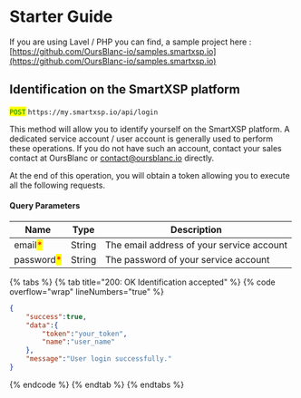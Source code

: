 # Starter Guide

If you are using Lavel / PHP you can find, a sample project here : [https://github.com/OursBlanc-io/samples.smartxsp.io](https://github.com/OursBlanc-io/samples.smartxsp.io)

## Identification on the SmartXSP platform

<mark style="color:green;">`POST`</mark> `https://my.smartxsp.io/api/login`

This method will allow you to identify yourself on the SmartXSP platform. A dedicated service account / user account is generally used to perform these operations. If you do not have such an account, contact your sales contact at OursBlanc or contact@oursblanc.io directly.

At the end of this operation, you will obtain a token allowing you to execute all the following requests.

#### Query Parameters

| Name                                       | Type   | Description                               |
| ------------------------------------------ | ------ | ----------------------------------------- |
| email<mark style="color:red;">\*</mark>    | String | The email address of your service account |
| password<mark style="color:red;">\*</mark> | String | The password of your service account      |

{% tabs %}
{% tab title="200: OK Identification accepted" %}
{% code overflow="wrap" lineNumbers="true" %}
```json
{
    "success":true,
    "data":{
        "token":"your_token",
        "name":"user_name"
    },
    "message":"User login successfully."
}
```
{% endcode %}
{% endtab %}
{% endtabs %}
